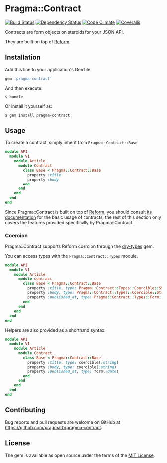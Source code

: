 # Pragma::Contract

[![Build Status](https://img.shields.io/travis/pragmarb/pragma-contract.svg?maxAge=3600&style=flat-square)](https://travis-ci.org/pragmarb/pragma-contract)
[![Dependency Status](https://img.shields.io/gemnasium/pragmarb/pragma-contract.svg?maxAge=3600&style=flat-square)](https://gemnasium.com/github.com/pragmarb/pragma-contract)
[![Code Climate](https://img.shields.io/codeclimate/github/pragmarb/pragma-contract.svg?maxAge=3600&style=flat-square)](https://codeclimate.com/github/pragmarb/pragma-contract)
[![Coveralls](https://img.shields.io/coveralls/pragmarb/pragma-contract.svg?maxAge=3600&style=flat-square)](https://coveralls.io/github/pragmarb/pragma-contract)

Contracts are form objects on steroids for your JSON API.

They are built on top of [Reform](https://github.com/apotonick/reform).

## Installation

Add this line to your application's Gemfile:

```ruby
gem 'pragma-contract'
```

And then execute:

```console
$ bundle
```

Or install it yourself as:

```console
$ gem install pragma-contract
```

## Usage

To create a contract, simply inherit from `Pragma::Contract::Base`:

```ruby
module API
  module V1
    module Article
      module Contract
        class Base < Pragma::Contract::Base
          property :title
          property :body
        end
      end
    end
  end
end
```

Since Pragma::Contract is built on top of [Reform](https://github.com/apotonick/reform), you should
consult [its documentation](http://trailblazer.to/gems/reform/) for the basic usage of contracts;
the rest of this section only covers the features provided specifically by Pragma::Contract.

### Coercion

Pragma::Contract supports Reform coercion through the [dry-types](https://github.com/dry-rb/dry-types)
gem.

You can access types with the `Pragma::Contract::Types` module.

```ruby
module API
  module V1
    module Article
      module Contract
        class Base < Pragma::Contract::Base
          property :title, type: Pragma::Contract::Types::Coercible::String
          property :body, type: Pragma::Contract::Types::Coercible::String
          property :published_at, type: Pragma::Contract::Types::Form::Date
        end
      end
    end
  end
end
```

Helpers are also provided as a shorthand syntax:

```ruby
module API
  module V1
    module Article
      module Contract
        class Base < Pragma::Contract::Base
          property :title, type: coercible(:string)
          property :body, type: coercible(:string)
          property :published_at, type: form(:date)
        end
      end
    end
  end
end
```

## Contributing

Bug reports and pull requests are welcome on GitHub at https://github.com/pragmarb/pragma-contract.

## License

The gem is available as open source under the terms of the [MIT License](http://opensource.org/licenses/MIT).
